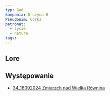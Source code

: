 ```yaml
---
typ: God
kampania: Drużyna B
Pseudonim: Córka
patronat:
  - życie
  - natura
tags: 
---
```


## Lore

## Występowanie
- [34_16092024 Zmierzch nad Wielką Równiną](../sesje/34_16092024%20Zmierzch%20nad%20Wielk%C4%85%20R%C3%B3wnin%C4%85.md)





